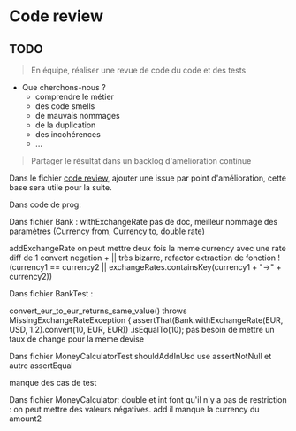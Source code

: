 # Code review

## TODO

> En équipe, réaliser une revue de code du code et des tests

- Que cherchons-nous ?
  - comprendre le métier
  - des code smells
  - de mauvais nommages
  - de la duplication
  - des incohérences
  - ...
  
> Partager le résultat dans un backlog d'amélioration continue

Dans le fichier [code review](../solution/01-code-review.md), ajouter une issue par point d'amélioration, cette base sera utile pour la suite.

Dans code de prog:

Dans fichier Bank :
withExchangeRate 
pas de doc, meilleur nommage des paramètres (Currency from, Currency to, double rate)

addExchangeRate
on peut mettre deux fois la meme currency avec une rate diff de 1
convert
negation + || très bizarre, refactor extraction de fonction
!(currency1 == currency2 || exchangeRates.containsKey(currency1 + "->" + currency2))

Dans fichier BankTest :

convert_eur_to_eur_returns_same_value() throws MissingExchangeRateException {
assertThat(Bank.withExchangeRate(EUR, USD, 1.2).convert(10, EUR, EUR))
.isEqualTo(10);
pas besoin de mettre un taux de change pour la meme devise

Dans fichier MoneyCalculatorTest
shouldAddInUsd 
use assertNotNull et autre assertEqual

manque des cas de test

Dans fichier MoneyCalculator:
double et int font qu'il n'y a pas de restriction : on peut mettre des valeurs négatives.
add
il manque la currency du amount2